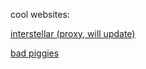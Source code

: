 cool websites:

[interstellar (proxy, will update)](https://grade-calculator-alpha.vercel.app/)

[bad piggies](https://chipmunk.land/bad-piggies/)